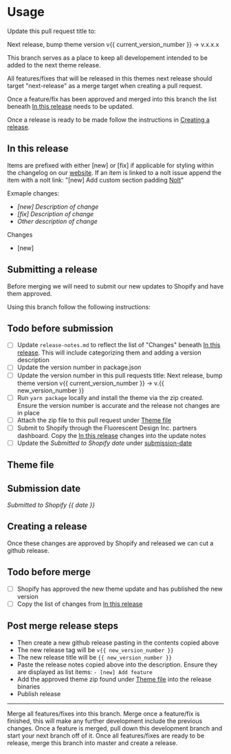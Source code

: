 # Usage

Update this pull request title to:

Next release, bump theme version v{{ current_version_number }} -> v.x.x.x

This branch serves as a place to keep all developement intended to be added to the next theme release.

All features/fixes that will be released in this themes next release should target "next-release" as a merge target when creating a pull request.

Once a feature/fix has been approved and merged into this branch the list beneath [In this release](#in-this-release) needs to be updated.


Once a release is ready to be made follow the instructions in [Creating a release](#creating-a-release).

## In this release

Items are prefixed with either [new] or [fix] if applicable for styling within the changelog on our [website](https://fluorescent.co/help/stiletto/changelog).
If an item is linked to a nolt issue append the item with a nolt link: "[new] Add custom section padding [Nolt](https://lorenza-theme.nolt.io/)"

Exmaple changes:

- _[new] Description of change_
- _[fix] Description of change_
- _Other description of change_

Changes

- [new]

## Submitting a release

Before merging we will need to submit our new updates to Shopify and have them approved.

Using this branch follow the following instructions:

## Todo before submission

- [ ] Update `release-notes.md` to reflect the list of "Changes" beneath [In this release](#in-this-release). This will include categorizing them and adding a version description
- [ ] Update the version number in package.json
- [ ] Update the version number in this pull requests title: Next release, bump theme version v{{ current_version_number }} -> v.{{ new_version_number }}
- [ ] Run `yarn package` locally and install the theme via the zip created. Ensure the version number is accurate and the release not changes are in place
- [ ] Attach the zip file to this pull request under [Theme file](#theme-file)
- [ ] Submit to Shopify through the Fluorescent Design Inc. partners dashboard. Copy the [In this release](#in-this-release) changes into the update notes
- [ ] Update the _Submitted to Shopify date_ under [submission-date](#submission-date)

## Theme file

## Submission date
_Submitted to Shopify {{ date }}_

## Creating a release

Once these changes are approved by Shopify and released we can cut a github release.

## Todo before merge

- [ ] Shopify has approved the new theme update and has published the new version
- [ ] Copy the list of changes from [In this release](#in-this-release)

## Post merge release steps

- Then create a new github release pasting in the contents copied above
- The new release tag will be  `v{{ new_version_number }}`
- The new release title will be `{{ new_version_number }}`
- Paste the release notes copied above into the description. Ensure they are displayed as list items: `- [new] Add feature`
- Add the approved theme zip found under [Theme file](#theme-file) into the release binaries
- Publish release

---

Merge all features/fixes into this branch. Merge once a feature/fix is finished, this will make any further development include the previous changes. Once a feature is merged, pull down this development branch and start your next branch off of it. Once all features/fixes are ready to be release, merge this branch into master and create a release.